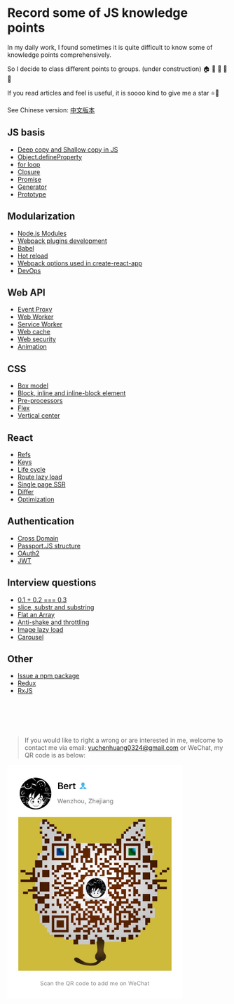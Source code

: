 # Record some of JS knowledge points

In my daily work, I found sometimes it is quite difficult to know some of knowledge points comprehensively.

So I decide to class different points to groups. (under construction) 🏠 🏡 🏫 🏢 🏣 

If you read articles and feel is useful, it is soooo kind to give me a star :star::star2:

See Chinese version: [中文版本](/v-cn/README.md)

## JS basis

* [Deep copy and Shallow copy in JS](/js_basis/object_copy.md)
* [Object.defineProperty](/js_basis/object_defineproperty.md)
* [for loop](/js_basis/for_loop.md)
* [Closure](/js_basis/closure.md)
* [Promise](/js_basis/promise.md)
* [Generator](/js_basis/generator.md)
* [Prototype]()

## Modularization

* [Node.js Modules](/modularization/node_mo.md)
* [Webpack plugins development](/modularization/webpack_structure.md)
* [Babel](/modularization/babel.md)
* [Hot reload](/modularization/hot_reload.md)
* [Webpack options used in create-react-app](/modularization/webpack_options.md)
* [DevOps]()

## Web API

* [Event Proxy](/web_api/events_proxy.md)
* [Web Worker](/web_api/web_worker.md)
* [Service Worker](/web_api/service_worker.md)
* [Web cache](/web_api/web_cache.md)
* [Web security](/web_api/web_security.md)
* [Animation]()

## CSS

* [Box model](/css/box_model.md)
* [Block, inline and inline-block element]()
* [Pre-processors]()
* [Flex]()
* [Vertical center]()

## React

* [Refs](/react/refs.md)
* [Keys](/react/keys.md)
* [Life cycle](/react/life_cycle.md)
* [Route lazy load](/react/lazy_load.md)
* [Single page SSR](/react/ssr.md)
* [Differ]()
* [Optimization]()

## Authentication

* [Cross Domain](/authentication/cross_domain.md)
* [Passport.JS structure](/authentication/passport.md)
* [OAuth2]()
* [JWT]()

## Interview questions

* [0.1 + 0.2 === 0.3](/interview/epsilon.md)
* [slice, substr and substring](/interview/string_process.md)
* [Flat an Array](/interview/flat_array.md)
* [Anti-shake and throttling]()
* [Image lazy load]()
* [Carousel]()

## Other

* [Issue a npm package](/other/npm_issue.md)
* [Redux](/other/redux.md)
* [RxJS](/other/rxjs.md)

<br />
<br />
<br />
<br />

> If you would like to right a wrong or are interested in me, welcome to contact me via email: yuchenhuang0324@gmail.com or WeChat, my QR code is as below:

<img src="assets/qr_code.jpeg" width="400"/>
